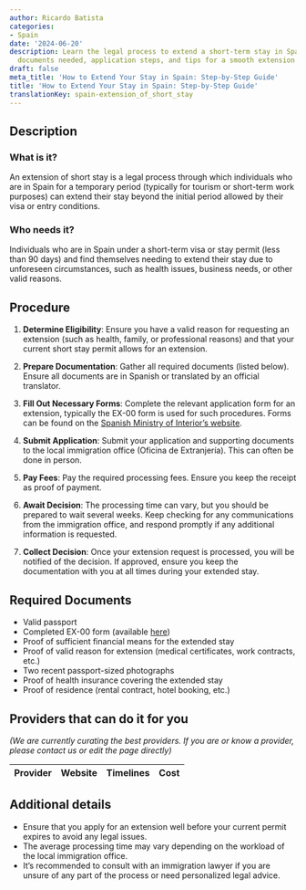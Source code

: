 ```yaml
---
author: Ricardo Batista
categories:
- Spain
date: '2024-06-20'
description: Learn the legal process to extend a short-term stay in Spain, requirements,
  documents needed, application steps, and tips for a smooth extension.
draft: false
meta_title: 'How to Extend Your Stay in Spain: Step-by-Step Guide'
title: 'How to Extend Your Stay in Spain: Step-by-Step Guide'
translationKey: spain-extension_of_short_stay
---
```




## Description

### What is it?
An extension of short stay is a legal process through which individuals who are in Spain for a temporary period (typically for tourism or short-term work purposes) can extend their stay beyond the initial period allowed by their visa or entry conditions. 

### Who needs it?
Individuals who are in Spain under a short-term visa or stay permit (less than 90 days) and find themselves needing to extend their stay due to unforeseen circumstances, such as health issues, business needs, or other valid reasons.

## Procedure

1. **Determine Eligibility**: Ensure you have a valid reason for requesting an extension (such as health, family, or professional reasons) and that your current short stay permit allows for an extension.

2. **Prepare Documentation**: Gather all required documents (listed below). Ensure all documents are in Spanish or translated by an official translator.

3. **Fill Out Necessary Forms**: Complete the relevant application form for an extension, typically the EX-00 form is used for such procedures. Forms can be found on the [Spanish Ministry of Interior’s website](https://www.inclusion.gob.es/documents/410169/2156469/00-Formulario_estancia.pdf).

4. **Submit Application**: Submit your application and supporting documents to the local immigration office (Oficina de Extranjería). This can often be done in person. 

5. **Pay Fees**: Pay the required processing fees. Ensure you keep the receipt as proof of payment.

6. **Await Decision**: The processing time can vary, but you should be prepared to wait several weeks. Keep checking for any communications from the immigration office, and respond promptly if any additional information is requested.

7. **Collect Decision**: Once your extension request is processed, you will be notified of the decision. If approved, ensure you keep the documentation with you at all times during your extended stay.

## Required Documents

- Valid passport
- Completed EX-00 form (available [here](https://www.inclusion.gob.es/documents/410169/2156469/00-Formulario_estancia.pdf))
- Proof of sufficient financial means for the extended stay
- Proof of valid reason for extension (medical certificates, work contracts, etc.)
- Two recent passport-sized photographs
- Proof of health insurance covering the extended stay
- Proof of residence (rental contract, hotel booking, etc.)

## Providers that can do it for you

_(We are currently curating the best providers. If you are or know a provider, please contact us or edit the page directly)_

| Provider        |     Website     |     Timelines    |       Cost      |
| --------------- | --------------- |  :-------------: | :-------------: |

## Additional details

- Ensure that you apply for an extension well before your current permit expires to avoid any legal issues.
- The average processing time may vary depending on the workload of the local immigration office.
- It’s recommended to consult with an immigration lawyer if you are unsure of any part of the process or need personalized legal advice.